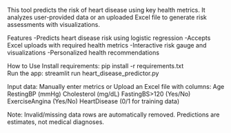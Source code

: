 This tool predicts the risk of heart disease using key health metrics. It analyzes user-provided data or an uploaded Excel file to generate risk assessments with visualizations.

Features
-Predicts heart disease risk using logistic regression
-Accepts Excel uploads with required health metrics
-Interactive risk gauge and visualizations
-Personalized health recommendations

How to Use
Install requirements:
pip install -r requirements.txt  
Run the app:
streamlit run heart_disease_predictor.py 


Input data:
Manually enter metrics or
Upload an Excel file with columns:
Age
RestingBP (mmHg)
Cholesterol (mg/dL)
FastingBS>120 (Yes/No)
ExerciseAngina (Yes/No)
HeartDisease (0/1 for training data)

Note:
Invalid/missing data rows are automatically removed.
Predictions are estimates, not medical diagnoses.
